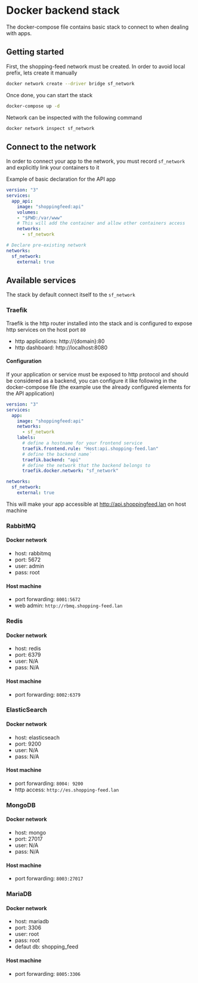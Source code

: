 # Docker backend stack

The docker-compose file contains basic stack to connect to when dealing with apps.

## Getting started

First, the shopping-feed network must be created.
In order to avoid local prefix, lets create it manually

```bash
docker network create --driver bridge sf_network
```

Once done, you can start the stack

```bash
docker-compose up -d
```

Network can be inspected with the following command

```bash
docker network inspect sf_network
```

## Connect to the network

In order to connect your app to the network, you must record `sf_network` and explicitly link your containers to it

Example of basic declaration for the API app

```yaml
version: "3"
services:
  app_api:
    image: "shoppingfeed:api"
    volumes:
    - "$PWD:/var/www"
    # This will add the container and allow other containers access
    networks:
      - sf_network

# Declare pre-existing network
networks:
  sf_network:
    external: true
```

## Available services

The stack by default connect itself to the `sf_network`

### Traefik

Traefik is the http router installed into the stack and is configured to expose http services on the host port `80`

- http applications: http://{domain}:80
- http dashboard: http://localhost:8080

#### Configuration

If your application or service must be exposed to http protocol and should be considered as a backend,
you can configure it like following in the docker-compose file (the example use the already configured elements for the API application)

```yaml
version: "3"
services:
  app:
    image: "shoppingfeed:api"
    networks:
      - sf_network
    labels:
      # define a hostname for your frontend service
      traefik.frontend.rule: "Host:api.shopping-feed.lan"
      # define the backend name`
      traefik.backend: "api"
      # define the network that the backend belongs to
      traefik.docker.network: "sf_network"

networks:
  sf_network:
    external: true
```

This will make your app accessible at http://api.shoppingfeed.lan on host machine

### RabbitMQ

#### Docker network

- host: rabbitmq
- port: 5672
- user: admin
- pass: root

#### Host machine

- port forwarding: `8001:5672`
- web admin: `http://rbmq.shopping-feed.lan`

### Redis

#### Docker network

- host: redis
- port: 6379
- user: N/A
- pass: N/A

#### Host machine

- port forwarding: `8002:6379`

### ElasticSearch

#### Docker network

- host: elasticseach
- port: 9200
- user: N/A
- pass: N/A

#### Host machine

- port forwarding: `8004: 9200`
- http access: `http://es.shopping-feed.lan`

### MongoDB

#### Docker network

- host: mongo
- port: 27017
- user: N/A
- pass: N/A

#### Host machine

- port forwarding: `8003:27017`

### MariaDB

#### Docker network

- host: mariadb
- port: 3306
- user: root
- pass: root
- defaut db: shopping_feed

#### Host machine

- port forwarding: `8005:3306`



 
